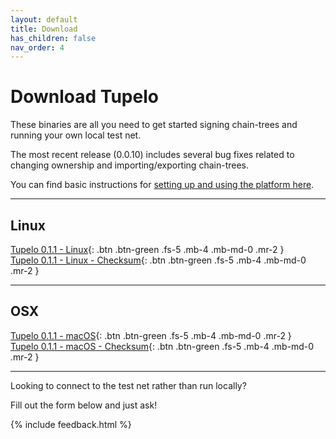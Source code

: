 ```yaml
---
layout: default
title: Download
has_children: false
nav_order: 4
---
```


# Download Tupelo

These binaries are all you need to get started signing chain-trees and running
your own local test net.

The most recent release (0.0.10) includes several bug fixes related to changing
ownership and importing/exporting chain-trees.

You can find basic instructions for
[setting up and using the platform here](tutorials/rpc_server).

***

## Linux

[Tupelo 0.1.1 - Linux](tutorials/download/tupelo-v0.1.1-linux-amd64){: .btn .btn-green .fs-5 .mb-4 .mb-md-0 .mr-2 }  
[Tupelo 0.1.1 - Linux - Checksum](tutorials/download/tupelo-v0.1.1-linux-amd64-checksum.txt){: .btn .btn-green .fs-5 .mb-4 .mb-md-0 .mr-2 }

***

## OSX

[Tupelo 0.1.1 - macOS](tutorials/download/tupelo-v0.1.1-darwin-amd64){: .btn .btn-green .fs-5 .mb-4 .mb-md-0 .mr-2 }  
[Tupelo 0.1.1 - macOS - Checksum](tutorials/download/tupelo-v0.1.1-darwin-amd64-checksum.txt){: .btn .btn-green .fs-5 .mb-4 .mb-md-0 .mr-2 }

***

Looking to connect to the test net rather than run locally?  

Fill out the form below and just ask!    

{% include feedback.html %}
